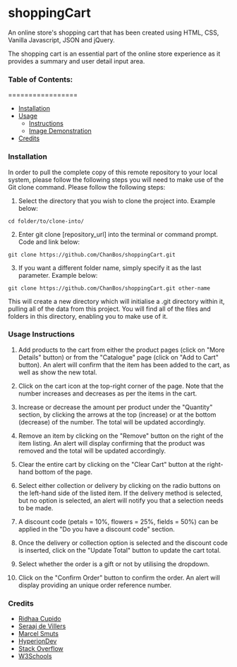 # shoppingCart

An online store's shopping cart that has been created using HTML, CSS, Vanilla Javascript, JSON and jQuery. 

The shopping cart is an essential part of the online store experience as it provides a summary and user detail input area.

### Table of Contents:
=================

  * [Installation](#installation)
  * [Usage](#usage)
    * [Instructions](#instructions)
    * [Image Demonstration](#image-demonstration)
  * [Credits](#credits)

### Installation

In order to pull the complete copy of this remote repository to your local system, please follow the following steps you will need to make use of the Git clone command. Please follow the following steps:

1. Select the directory that you wish to clone the project into. Example below: 
  ```
  cd folder/to/clone-into/
  ```

2. Enter git clone [repository_url] into the terminal or command prompt. Code and link below: 
  ```
  git clone https://github.com/ChanBos/shoppingCart.git
  ```

3. If you want a different folder name, simply specify it as the last parameter. Example below: 
  ```
  git clone https://github.com/ChanBos/shoppingCart.git other-name
  ```
  
This will create a new directory which will initialise a .git directory within it, pulling all of the data from this project. You will find all of the files and folders in this directory, enabling you to make use of it.

### Usage Instructions

1. Add products to the cart from either the product pages (click on "More Details" button) or from the "Catalogue" page (click on "Add to Cart" button). An alert will confirm that the item has been added to the cart, as well as show the new total.


2. Click on the cart icon at the top-right corner of the page. Note that the number increases and decreases as per the items in the cart.


3. Increase or decrease the amount per product under the "Quantity" section, by clicking the arrows at the top (increase) or at the bottom (decrease) of the number. The total will be updated accordingly.


4. Remove an item by clicking on the "Remove" button on the right of the item listing. An alert will display confirming that the product was removed and the total will be updated accordingly.


5. Clear the entire cart by clicking on the "Clear Cart" button at the right-hand bottom of the page.


6. Select either collection or delivery by clicking on the radio buttons on the left-hand side of the listed item. If the delivery method is selected, but no option is selected, an alert will notify you that a selection needs to be made.


7. A discount code (petals = 10%, flowers = 25%, fields = 50%) can be applied in the "Do you have a discount code" section.


8. Once the delivery or collection option is selected and the discount code is inserted, click on the "Update Total" button to update the cart total.


9. Select whether the order is a gift or not by utilising the dropdown.


10. Click on the "Confirm Order" button to confirm the order. An alert will display providing an unique order reference number.



### Credits

* [Ridhaa Cupido](https://github.com/ridhaaDev)
* [Seraaj de Villers](https://www.linkedin.com/in/seraaj-de-villiers-ma5t3r/)
* [Marcel Smuts](https://github.com/MarcelSmuts)
* [HyperionDev](https://www.hyperiondev.com/)
* [Stack Overflow](https://stackoverflow.com/)
* [W3Schools](https://www.w3schools.com/)
